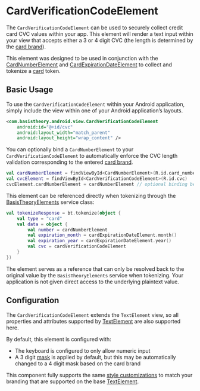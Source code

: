 # CardVerificationCodeElement

The `CardVerificationCodeElement` can be used to securely collect credit card CVC values within
your app. This element will render a text input within your view that accepts either a 3 or 4 
digit CVC (the length is determined by the [card brand](/docs/CardNumberElement.md/#card-brands)).

This element was designed to be used in conjunction with the [CardNumberElement](/docs/CardNumberElement.md)
and [CardExpirationDateElement](/docs/CardExpirationDateElement.md) to collect and tokenize a
[card](https://docs.basistheory.com/#token-types-card) token.

## Basic Usage

To use the `CardVerificationCodeElement` within your Android application, simply include the view
within one of your Android application’s layouts.

```xml
<com.basistheory.android.view.CardVerificationCodeElement
    android:id="@+id/cvc"
    android:layout_width="match_parent"
    android:layout_height="wrap_content" />
```

You can optionally bind a `CardNumberElement` to your `CardVerificationCodeElement`
to automatically enforce the CVC length validation corresponding to the entered [card brand](/docs/CardNumberElement.md/#card-brands).

```kotlin
val cardNumberElement = findViewById<CardNumberElement>(R.id.card_number)
val cvcElement = findViewById<CardVerificationCodeElement>(R.id.cvc)
cvcElement.cardNumberElement = cardNumberElement // optional binding between these two elements
```

This element can be referenced directly when tokenizing through the
[BasisTheoryElements](/docs/BasisTheoryElements.md) service class:

```kotlin
val tokenizeResponse = bt.tokenize(object {
    val type = "card"
    val data = object {
        val number = cardNumberElement
        val expiration_month = cardExpirationDateElement.month()
        val expiration_year = cardExpirationDateElement.year()
        val cvc = cardVerificationCodeElement
    }
})
```

The element serves as a reference that can only be resolved back to the
original value by the `BasisTheoryElements` service when tokenizing. Your application is not given
direct access to the underlying plaintext value.

## Configuration

The `CardVerificationCodeElement` extends the `TextElement` view, so all
properties and attributes supported by [TextElement](/docs/TextElement.md) are also supported here.

By default, this element is configured with:

- The keyboard is configured to only allow numeric input
- A 3 digit [mask](/docs/TextElement.md/#masks) is applied by default, but this may be automatically changed to a 4 digit mask based on the card brand

This component fully supports the same [style customizations](/docs/Styling.md) to match your branding
that are supported on the base [TextElement](/docs/TextElement.md).
